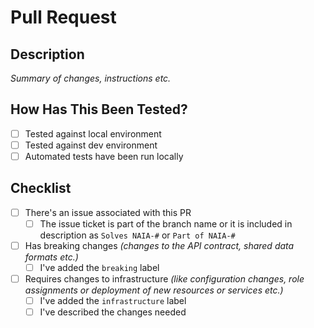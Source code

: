 # Pull Request

## Description

*Summary of changes, instructions etc.*

## How Has This Been Tested?

- [ ] Tested against local environment
- [ ] Tested against dev environment
- [ ] Automated tests have been run locally

## Checklist

- [ ] There's an issue associated with this PR
    - [ ] The issue ticket is part of the branch name or it is included in description as `Solves NAIA-#` or `Part of NAIA-#`
- [ ] Has breaking changes *(changes to the API contract, shared data formats etc.)*
    - [ ] I've added the `breaking` label
- [ ] Requires changes to infrastructure *(like configuration changes, role assignments or deployment of new resources or services etc.)*
    - [ ] I've added the `infrastructure` label
    - [ ] I've described the changes needed